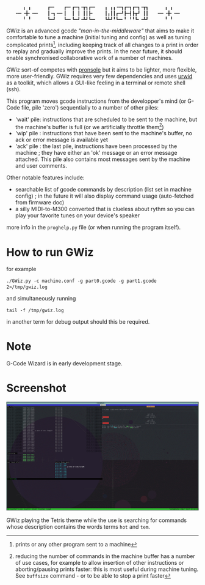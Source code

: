 ```
      ╻ ╻      ┏━╸   ┏━╸┏━┓╺┳┓┏━╸   ╻ ╻╻╺━┓┏━┓┏━┓╺┳┓      ╻ ╻
   ╺━╸╺╋╸╺━╸   ┃╺┓╺━╸┃  ┃ ┃ ┃┃┣╸    ┃╻┃┃┏━┛┣━┫┣┳┛ ┃┃   ╺━╸╺╋╸╺━╸
      ╹ ╹      ┗━┛   ┗━╸┗━┛╺┻┛┗━╸   ┗┻┛╹┗━╸╹ ╹╹┗╸╺┻┛      ╹ ╹
```
GWiz is an advanced gcode *"man-in-the-middleware"* that aims to make it comfortable to tune a machine (initial tuning and config) as well as tuning complicated prints[^print], including keeping track of all changes to a print in order to replay and gradually improve the prints. In the near future, it should enable synchronised collaborative work of a number of machines.

GWiz sort-of competes with [pronsole](https://github.com/kliment/Printrun) but it aims to be lighter, more flexible, more user-friendly. GWiz requires very few dependencies and uses [urwid](http://urwid.org/) as a toolkit, which allows a GUI-like feeling in a terminal or remote shell (ssh).

This program moves gcode instructions from the developper's mind (or G-Code file, pile 'zero') sequentially to a number of other piles:

- 'wait' pile: instructions that are scheduled to be sent to the machine, but the machine's buffer is full (or we artificially throttle them[^throttle])
- 'wip' pile : instructions that have been sent to the machine's buffer, no ack or error message is available yet
- 'ack' pile : the last pile, instructions have been processed by the machine ; they have either an 'ok' message or an error message attached. This pile also contains most messages sent by the machine and user comments.


Other notable features include:
- searchable list of gcode commands by description (list set in machine config) ; in the future it will also display command usage (auto-fetched from firmware doc)
- a silly MIDI-to-M300 converted that is clueless about rythm so you can play your favorite tunes on your device's speaker

more info in the `proghelp.py` file (or when running the program itself).


# How to run GWiz

for example
```
./GWiz.py -c machine.conf -g part0.gcode -g part1.gcode 2>/tmp/gwiz.log
```

and simultaneously running
```
tail -f /tmp/gwiz.log
```
in another term for debug output should this be required.

# Note

G-Code Wizard is in early development stage.

# Screenshot

![static/GWiz.jpg](static/GWiz.jpg)

GWiz playing the Tetris theme while the use is searching for commands whose description contains the words terms `hot` and `tem`.


[^print]: prints or any other program sent to a machine
[^throttle]: reducing the number of commands in the machine buffer has a number of use cases, for example to allow insertion of other instructions or aborting/pausing prints faster: this is most useful during machine tuning. See `buffsize` command - or to be able to stop a print faster 
